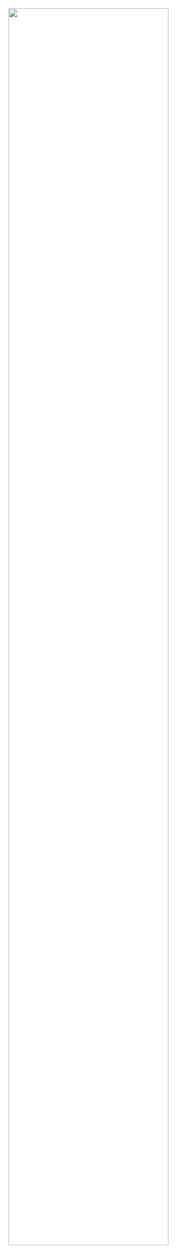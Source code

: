 <img src="https://GitHub.com/laila509/LeXiang-ATM/blob/master/LX-QX-ATM.jpg?raw=true" align="center" width="80%" /> 
